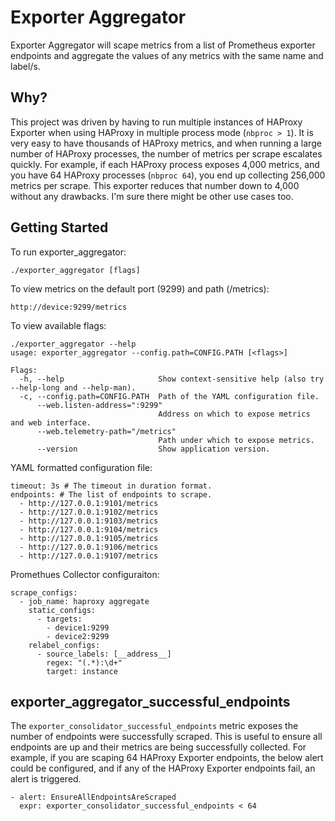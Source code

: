 # Exporter Aggregator
Exporter Aggregator will scape metrics from a list of Prometheus exporter endpoints and aggregate the values of any metrics with the same name and label/s.

## Why?
This project was driven by having to run multiple instances of HAProxy Exporter when using HAProxy in multiple process mode (`nbproc > 1`). It is very easy to have thousands of HAProxy metrics, and when running a large number of HAProxy processes, the number of metrics per scrape escalates quickly. For example, if each HAProxy process exposes 4,000 metrics, and you have 64 HAProxy processes (`nbproc 64`), you end up collecting 256,000 metrics per scrape. This exporter  reduces that number down to 4,000 without any drawbacks. I'm sure there might be other use cases too.

## Getting Started
To run exporter_aggregator:
```
./exporter_aggregator [flags]
```

To view metrics on the default port (9299) and path (/metrics):
```
http://device:9299/metrics
```

To view available flags:
```
./exporter_aggregator --help
usage: exporter_aggregator --config.path=CONFIG.PATH [<flags>]

Flags:
  -h, --help                     Show context-sensitive help (also try --help-long and --help-man).
  -c, --config.path=CONFIG.PATH  Path of the YAML configuration file.
      --web.listen-address=":9299"
                                 Address on which to expose metrics and web interface.
      --web.telemetry-path="/metrics"
                                 Path under which to expose metrics.
      --version                  Show application version.

```

YAML formatted configuration file:
```
timeout: 3s # The timeout in duration format.
endpoints: # The list of endpoints to scrape.
  - http://127.0.0.1:9101/metrics
  - http://127.0.0.1:9102/metrics
  - http://127.0.0.1:9103/metrics
  - http://127.0.0.1:9104/metrics
  - http://127.0.0.1:9105/metrics
  - http://127.0.0.1:9106/metrics
  - http://127.0.0.1:9107/metrics
```

Promethues Collector configuraiton:
```
scrape_configs:
  - job_name: haproxy aggregate
    static_configs:
      - targets:
        - device1:9299
        - device2:9299
    relabel_configs:
      - source_labels: [__address__]
        regex: "(.*):\d+"
        target: instance
```

## exporter_aggregator_successful_endpoints
The `exporter_consolidator_successful_endpoints` metric exposes the number of endpoints were successfully scraped. This is useful to ensure all endpoints are up and their metrics are being successfully collected. For example, if you are scaping 64 HAProxy Exporter endpoints, the below alert could be configured, and if any of the HAProxy Exporter endpoints fail, an alert is triggered.
```
- alert: EnsureAllEndpointsAreScraped
  expr: exporter_consolidator_successful_endpoints < 64
```
